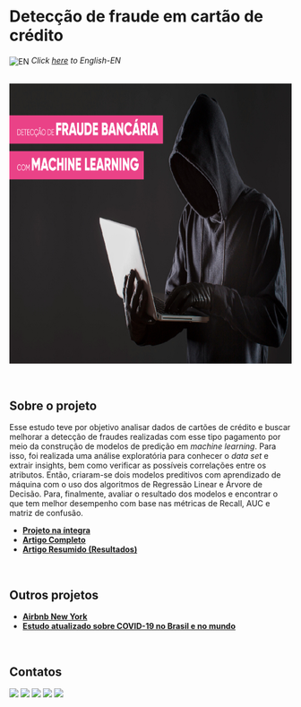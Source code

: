 # Detecção de fraude em cartão de crédito

<img align="center" alt="EN" height="30" width="30" src="https://em-content.zobj.net/thumbs/120/whatsapp/326/flag-united-states_1f1fa-1f1f8.png"> _Click [here](https://github.com/raffaloffredo/covid_2023) to English-EN_   
<br/>

<p align="center">
  <img src="deteccao_fraude.png" height=500px>
</p>
<br/>

## Sobre o projeto
Esse estudo teve por objetivo analisar dados de cartões de crédito e buscar melhorar a detecção de fraudes realizadas com esse tipo pagamento por meio da construção de modelos de predição em _machine learning_. Para isso, foi realizada uma análise exploratória para conhecer o *data set* e extrair insights, bem como verificar as possíveis correlações entre os atributos. Então, criaram-se dois modelos preditivos com aprendizado de máquina com o uso dos algoritmos de Regressão Linear e Árvore de Decisão. Para, finalmente, avaliar o resultado dos modelos e encontrar o que tem melhor desempenho com base nas métricas de Recall, AUC e matriz de confusão.

* **[Projeto na íntegra](https://github.com/raffaloffredo/fraud_detection_portuguese/blob/main/%5BLoffredoDS%5D_Detec%C3%A7%C3%A3o_de_fraude_em_cart%C3%B5es_de_cr%C3%A9dito.ipynb)**
* **[Artigo Completo](https://medium.com/@loffredo.ds/constru%C3%A7%C3%A3o-de-modelos-de-machine-learning-para-prever-fraude-em-cart%C3%A3o-de-cr%C3%A9dito-fde010b534db)**
* **[Artigo Resumido (Resultados)](https://www.linkedin.com/pulse/resultados-obtidos-com-modelos-de-machine-learning-para-loffredo)**
<br/>

## Outros projetos

* **[Airbnb New York](https://github.com/raffaloffredo/airbnb_new_york_portuguese)**
* **[Estudo atualizado sobre COVID-19 no Brasil e no mundo](https://github.com/raffaloffredo/covid_2023_portuguese)**
<br/>

 ## Contatos
<div>
  <a href="https://www.linkedin.com/in/raffaela-loffredo/?locale=en_US" target="_blank"><img src="https://img.shields.io/badge/-LinkedIn-%230077B5?style=for-the-badge&logo=linkedin&logoColor=white" target="_blank"></a>
  <a href="https://sites.google.com/view/loffredo/" target="_blank"><img src="https://img.shields.io/badge/website-000000?style=for-the-badge&logo=About.me&logoColor=white"></a>
  <a href = "mailto:raffaloffredo@protonmail.com"><img src="https://img.shields.io/badge/ProtonMail-8B89CC?style=for-the-badge&logo=protonmail&logoColor=white" target="_blank"></a>
  <a href="https://instagram.com/loffredo.ds" target="_blank"><img src="https://img.shields.io/badge/-Instagram-%23E4405F?style=for-the-badge&logo=instagram&logoColor=white" target="_blank"></a>
  <a href="https://medium.com/@loffredo.ds" target="_blank"><img src="https://img.shields.io/badge/Medium-12100E?style=for-the-badge&logo=medium&logoColor=white"></a>
</div>

